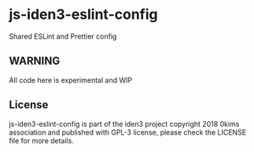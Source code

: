 # js-iden3-eslint-config

Shared ESLint and Prettier config

## WARNING

All code here is experimental and WIP

## License

js-iden3-eslint-config is part of the iden3 project copyright 2018 0kims association
and published with GPL-3 license, please check the LICENSE file for more details.
